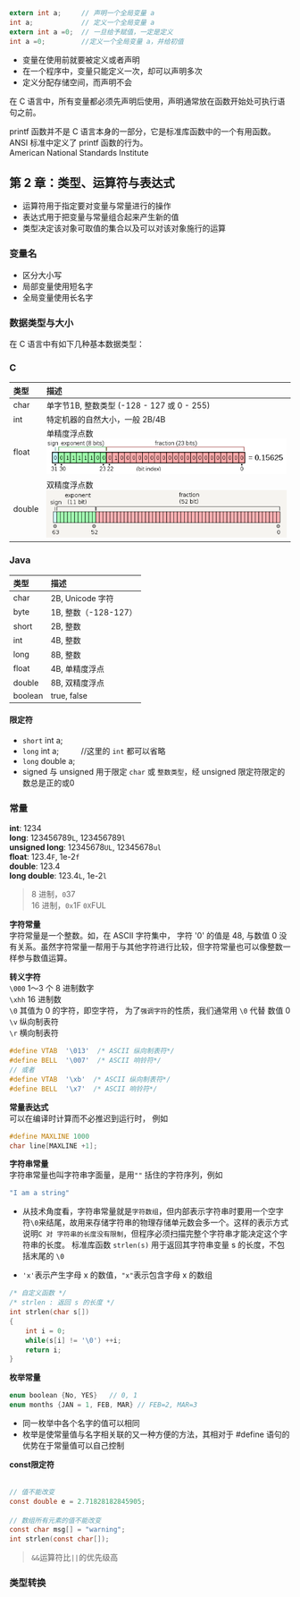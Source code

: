  

```c
extern int a;     // 声明一个全局变量 a
int a;            // 定义一个全局变量 a
extern int a =0;  // 一旦给予赋值，一定是定义
int a =0;         //定义一个全局变量 a，并给初值
```

- 变量在使用前就要被定义或者声明
- 在一个程序中，变量只能定义一次，却可以声明多次
- 定义分配存储空间，而声明不会



<div class="myTip">

在 C 语言中，所有变量都必须先声明后使用，声明通常放在函数开始处可执行语句之前。

<div></div >
printf 函数并不是 C 语言本身的一部分，它是标准库函数中的一个有用函数。
<span class="myAnnotate">
ANSI
</span> 标准中定义了 printf 函数的行为。
<div class="js-annotate annotate hidden">
American National Standards Institute
</div>

</div>


<div class = 'data-section default-folding'>
<h2 class = 'section-title'>第 <label class = 'block-number'>2</label> 章：类型、运算符与表达式</h2>
<div class = 'folding-area'>

- 运算符用于指定要对变量与常量进行的操作
- 表达式用于把变量与常量组合起来产生新的值
- 类型决定该对象可取值的集合以及可以对该对象施行的运算

<h3 class = 'auto-sort-sub'>变量名</h3>

- 区分大小写
- 局部变量使用短名字
- 全局变量使用长名字

<h3 class = 'auto-sort-sub'>数据类型与大小</h3>

在 C 语言中有如下几种基本数据类型：

<!-- tabs:start -->

### **C**

|类型|描述|
|:-|:-|
|char|单字节1B, 整数类型 (-128 - 127 或 0 - 255)|
|int| 特定机器的自然大小，一般 2B/4B|
|float|单精度浮点数<br>      ![--image--](../images/c/c_programming/01.png)|
|double|双精度浮点数<br>     ![--image--](../images/c/c_programming/02.png)|

### **Java**

|类型|描述|
|:-|:-|
|char| 2B, Unicode 字符|
|byte| 1B, 整数（-128-127）|
|short| 2B, 整数|
|int| 4B, 整数|
|long| 8B, 整数|
|float|4B, 单精度浮点|
|double|8B, 双精度浮点|
|boolean|true, false|

<!-- tabs:end -->

<h4 class = 'auto-sort-sub1'>限定符</h4>

- `short` int a;    
- `long` int a;  $\qquad$ //这里的 `int` 都可以省略  
- `long` double a;    
- signed 与 unsigned 用于限定 `char` 或 `整数类型`，经 unsigned 限定符限定的数总是正的或0

<h3 class = 'auto-sort-sub'>常量</h3>

**int**: 1234  
**long**: 123456789`L`, 123456789`l`  
**unsigned long**: 12345678`UL`, 12345678`ul`  
**float**: 123.4`F`, 1e-2`f`  
**double**: 123.4  
**long double**: 123.4`L`, 1e-2`l`  

> 8 进制，`0`37  
> 16 进制，`0x`1F `0X`FUL 

**字符常量**  
字符常量是一个整数。如，在 ASCII  字符集中， 字符 '0' 的值是 48, 与数值 0 没有关系。虽然字符常量一帮用于与其他字符进行比较，但字符常量也可以像整数一样参与数值运算。

**转义字符**  
`\000`  1～3 个 8 进制数字  
`\xhh`  16 进制数  
`\0`    其值为 0 的字符，即空字符， 为了`强调字符`的性质，我们通常用 `\0` 代替 数值 0  
`\v`  纵向制表符  
`\r`  横向制表符  

```c
#define VTAB  '\013'  /* ASCII 纵向制表符*/  
#define BELL  '\007'  /* ASCII 响铃符*/
// 或者
#define VTAB  '\xb'  /* ASCII 纵向制表符*/  
#define BELL  '\x7'  /* ASCII 响铃符*/
```
**常量表达式**  
可以在编译时计算而不必推迟到运行时， 例如

```c
#define MAXLINE 1000
char line[MAXLINE +1];
```

**字符串常量**  
字符串常量也叫字符串字面量，是用`""` 括住的字符序列，例如
```c
"I am a string"
```

<div class="myNote">

- 从技术角度看，字符串常量就是`字符数组`，但内部表示字符串时要用一个空字符`\0`来结尾，故用来存储字符串的物理存储单元数会多一个。这样的表示方式说明`C 对 字符串的长度没有限制`，但程序必须扫描完整个字符串才能决定这个字符串的长度。 标准库函数 `strlen(s)` 用于返回其字符串变量 s 的长度，不包括末尾的 `\0`

- `'x'`表示产生字母 x 的数值，`"x"`表示包含字母 x 的数组

```c
/* 自定义函数 */
/* strlen : 返回 s 的长度 */
int strlen(char s[])
{
    int i = 0;
    while(s[i] != '\0') ++i;
    return i;
}
```
</div>

**枚举常量**  

```c
enum boolean {No, YES}   // 0, 1
enum months {JAN = 1, FEB, MAR} // FEB=2, MAR=3
```

<div class="myNote">

- 同一枚举中各个名字的值可以相同
- 枚举是使常量值与名字相关联的又一种方便的方法，其相对于 #define 语句的优势在于常量值可以自己控制
</div>

**const限定符** 

```c

// 值不能改变
const double e = 2.71828182845905; 

// 数组所有元素的值不能改变
const char msg[] = "warning";
int strlen(const char[]);

```

> `&&`运算符比`||`的优先级高

<h3 class = 'auto-sort-sub'>类型转换</h3>


</div>
</div>
